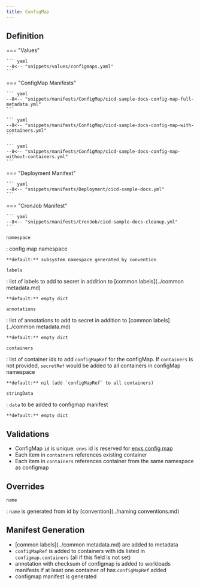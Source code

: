 ```yaml
---
title: ConfigMap
---
```


## Definition


=== "Values"

    ``` yaml
    --8<-- "snippets/values/configmaps.yaml"
    ```

=== "ConfigMap Manifests"

    ``` yaml
    --8<-- "snippets/manifests/ConfigMap/cicd-sample-docs-config-map-full-metadata.yml"
    ```

    ``` yaml
    --8<-- "snippets/manifests/ConfigMap/cicd-sample-docs-config-map-with-containers.yml"
    ```

    ``` yaml
    --8<-- "snippets/manifests/ConfigMap/cicd-sample-docs-config-map-without-containers.yml"
    ```

=== "Deployment Manifest"

    ``` yaml
    --8<-- "snippets/manifests/Deployment/cicd-sample-docs.yml"
    ```

=== "CronJob Manifest"

    ``` yaml
    --8<-- "snippets/manifests/CronJob/cicd-sample-docs-cleanup.yml"
    ```


`namespace`

:   config map namespace

    **default:** subsystem namespace generated by convention

`labels`

:   list of labels to add to secret in addition to [common labels](../common metadata.md)

    **default:** empty dict

`annotations`

:   list of annotations to add to secret in addition to [common labels](../common metadata.md)

    **default:** empty dict

`containers`

:   list of container ids to add `configMapRef` for the configMap. If  `containers` is not provided, `secretRef` would be added to all containers in configMap namespace

    **default:** nil (add `configMapRef` to all containers)

`stringData`

:   `data` to be added to configmap manifest

    **default:** empty dict


## Validations

- ConfigMap `id` is unique. `envs` id is reserved for [envs config map](../index.md#envs-config-map)
- Each item in `containers` references existing container
- Each item in `containers` references container from the same namespace as configmap

## Overrides

`name`

:   `name` is generated from id by [convention](../naming conventions.md)

## Manifest Generation 

- [common labels](../common metadata.md) are added to metadata
- `configMapRef` is added to containers  with ids listed in `configmap.containers` (all if this field is not set)
- annotation with checksum of configmap is added to workloads manifests if at least one container of has `configMapRef` added
- configmap manifest is generated
